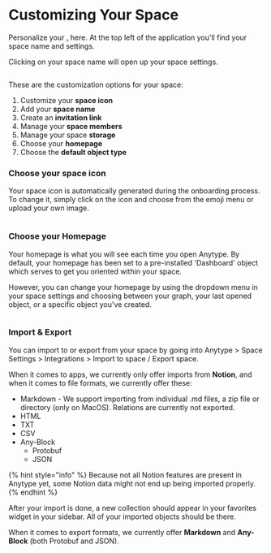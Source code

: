 # Customizing Your Space

Personalize your [.](./ "mention") here. At the top left of the application you'll find your space name and settings.

Clicking on your space name will open up your space settings.

<figure><img src="../../.gitbook/assets/image (76).png" alt=""><figcaption></figcaption></figure>

These are the customization options for your space:

1. Customize your **space icon**
2. Add your **space name**
3. Create an **invitation link**&#x20;
4. Manage your **space members**
5. Manage your space **storage**
6. Choose your **homepage**
7. Choose the **default object type**

### Choose your space icon

Your space icon is automatically generated during the onboarding process. To change it, simply click on the icon and choose from the emoji menu or upload your own image.

<figure><img src="../../.gitbook/assets/Screenshot 2023-08-17 at 18.13.04.png" alt=""><figcaption></figcaption></figure>

### Choose your Homepage

Your homepage is what you will see each time you open Anytype. By default, your homepage has been set to a pre-installed 'Dashboard' object which serves to get you oriented within your space.

However, you can change your homepage by using the dropdown menu in your space settings and choosing between your graph, your last opened object, or a specific object you've created.

<figure><img src="../../.gitbook/assets/Screenshot 2023-08-17 at 18.27.47.png" alt=""><figcaption></figcaption></figure>

### Import & Export

You can import to or export from your space by going into Anytype > Space Settings > Integrations > Import to space / Export space.

When it comes to apps, we currently only offer imports from **Notion**, and when it comes to file formats, we currently offer these:

* Markdown - We support importing from individual .md files, a zip file or directory (only on MacOS). Relations are currently not exported.
* HTML
* TXT
* CSV
* Any-Block&#x20;
  * Protobuf
  * JSON

{% hint style="info" %}
Because not all Notion features are present in Anytype yet, some Notion data might not end up being imported properly.
{% endhint %}

After your import is done, a new collection should appear in your favorites widget in your sidebar. All of your imported objects should be there.

When it comes to export formats, we currently offer **Markdown** and **Any-Block** (both Protobuf and JSON).
